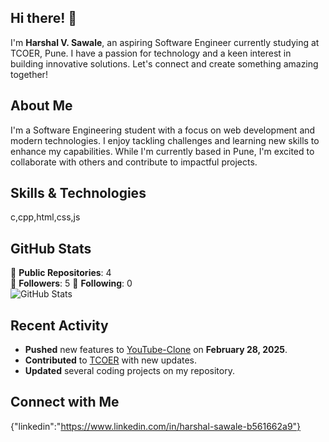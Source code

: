 ## Hi there! 👋

I'm **Harshal V. Sawale**, an aspiring Software Engineer currently studying at TCOER, Pune. I have a passion for technology and a keen interest in building innovative solutions. Let's connect and create something amazing together!

## About Me

I'm a Software Engineering student with a focus on web development and modern technologies. I enjoy tackling challenges and learning new skills to enhance my capabilities. While I'm currently based in Pune, I'm excited to collaborate with others and contribute to impactful projects.

## Skills & Technologies

c,cpp,html,css,js

## 



## GitHub Stats

🌟 **Public Repositories**: 4  
👥 **Followers**: 5
🔗 **Following**: 0  
![GitHub Stats](https://github-readme-stats.vercel.app/api?username=HarshalSawale4&show_icons=true&theme=radical)

## Recent Activity

- **Pushed** new features to [YouTube-Clone](https://github.com/HarshalSawale4/YouTube-Clone) on **February 28, 2025**.
- **Contributed** to [TCOER](https://github.com/HarshalSawale4/TCOER) with new updates.
- **Updated** several coding projects on my repository.

## 



## Connect with Me

{"linkedin":"https://www.linkedin.com/in/harshal-sawale-b561662a9"}
